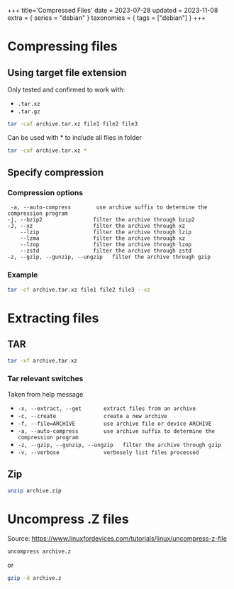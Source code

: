 +++
title='Compressed Files'
date = 2023-07-28
updated = 2023-11-08
extra = { series = "debian" }
taxonomies = { tags = ["debian"] }
+++

# Compressing files

## Using target file extension

Only tested and confirmed to work with:

- `.tar.xz`
- `.tar.gz`

```sh
tar -caf archive.tar.xz file1 file2 file3
```

Can be used with * to include all files in folder

```sh
tar -caf archive.tar.xz *
```

## Specify compression

### Compression options

```
 -a, --auto-compress        use archive suffix to determine the compression program
-j, --bzip2                filter the archive through bzip2
-J, --xz                   filter the archive through xz
    --lzip                 filter the archive through lzip
    --lzma                 filter the archive through xz
    --lzop                 filter the archive through lzop
    --zstd                 filter the archive through zstd
-z, --gzip, --gunzip, --ungzip   filter the archive through gzip
```

### Example

```sh
tar -cf archive.tar.xz file1 file2 file3 --xz
```

# Extracting files

## TAR

```sh
tar -xf archive.tar.xz
```

### Tar relevant switches

Taken from help message

- `-x, --extract, --get       extract files from an archive`
- `-c, --create               create a new archive`
- `-f, --file=ARCHIVE         use archive file or device ARCHIVE`
- `-a, --auto-compress        use archive suffix to determine the compression program`
- `-z, --gzip, --gunzip, --ungzip   filter the archive through gzip`
- `-v, --verbose              verbosely list files processed`

## Zip

```sh
unzip archive.zip
```

# Uncompress .Z files

Source: <https://www.linuxfordevices.com/tutorials/linux/uncompress-z-file>

```sh
uncompress archive.z
```

or

```sh
gzip -d archive.z
```
